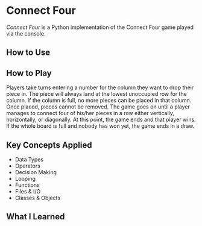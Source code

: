 # Connect Four
*Connect Four* is a Python implementation of the Connect Four game played via the console.

## How to Use

## How to Play
Players take turns entering a number for the column they want to drop their piece in. The piece will always land at the lowest unoccupied row for the column. If the column is full, no more pieces can be placed in that column. Once placed, pieces cannot be removed. The game goes on until a player manages to connect four of his/her pieces in a row either vertically, horizontally, or diagonally. At this point, the game ends and that player wins. If the whole board is full and nobody has won yet, the game ends in a draw.

## Key Concepts Applied
* Data Types
* Operators
* Decision Making
* Looping
* Functions
* Files & I/O
* Classes & Objects

## What I Learned